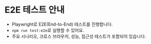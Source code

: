 # E2E 테스트 안내

- Playwright로 E2E(End-to-End) 테스트를 진행합니다.
- `npm run test:e2e`로 실행할 수 있어요.
- 주요 시나리오, 크로스 브라우저, 성능, 접근성 테스트가 포함되어 있습니다.
